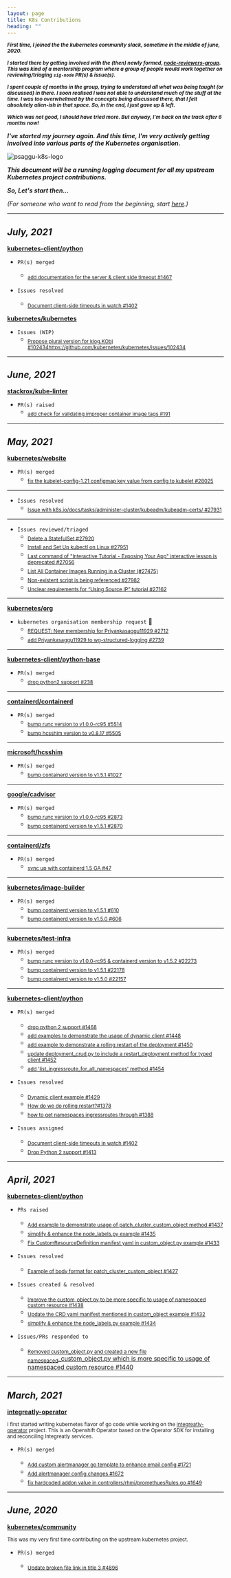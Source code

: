```yaml
---
layout: page
title: K8s Contributions
heading: ""
---
```


<sub>***First time, I joined the the kubernetes community slack, sometime in the middle of june, 2020.***</sub>

<sub>***I started there by getting involved with the (then) newly formed, [node-reviewers-group](https://www.psaggu.com/kubernetes-mentorship/2020/07/30/node-reviewer-group-tasks.html). This was kind of a mentorship program where a group of people would work together on reviewing/triaging `sig-node` PR(s) & issue(s).***</sub>

<sub>***I spent couple of months in the group, trying to understand all what was being taught (or discussed) in there. I soon realised I was not able to understand much of the stuff at the time. I was too overwhelmed by the concepts being discussed there, that I felt absolutely alien-ish in that space. So, in the end, I just gave up & left.***</sub>

<sub>***Which was not good, I should have tried more. But anyway, I'm back on the track after 6 months now!***</sub>

***I've started my journey again. And this time, I'm very actively getting involved into various parts of the Kubernetes organisation.***


![psaggu-k8s-logo](https://user-images.githubusercontent.com/30499743/118231546-f30ca980-b4ac-11eb-9fd8-2d90e6d9e51e.png)


***This document will be a running logging document for all my upstream Kubernetes project contributions.***

***So, Let's start then...***


*(For someone who want to read from the beginning, start [here](https://www.psaggu.com/kubernetes.html#june-2020).)*

---

## *July, 2021*

**[kubernetes-client/python](https://github.com/kubernetes-client/python)**

- `PR(s) merged`
    - <sub>[add documentation for the server & client side timeout #1467](https://github.com/kubernetes-client/python/pull/1467)</sub>

- `Issues resolved`
    - <sub>[Document client-side timeouts in watch #1402](https://github.com/kubernetes-client/python/issues/1402)</sub>


**[kubernetes/kubernetes](https://github.com/kubernetes/kubernetes)**

- `Issues (WIP)`
    -   <sub>[Propose plural version for klog.KObj #102434]()https://github.com/kubernetes/kubernetes/issues/102434</sub>

---

## *June, 2021*

**[stackrox/kube-linter](https://github.com/stackrox/kube-linter)**

- `PR(s) raised`
    - <sub>[add check for validating improper container image tags #191](https://github.com/stackrox/kube-linter/pull/191/files)</sub>


---

## *May, 2021*

**[kubernetes/website](https://github.com/kubernetes/website)**

- `PR(s) merged`
    - <sub>[fix the kubelet-config-1.21 configmap key value from config to kubelet #28025](https://github.com/kubernetes/website/pull/28025)</sub>

---

- `Issues resolved`
    - <sub>[Issue with k8s.io/docs/tasks/administer-cluster/kubeadm/kubeadm-certs/ #27931](https://github.com/kubernetes/website/issues/27931)</sub>

---

- `Issues reviewed/triaged`  
    - <sub>[Delete a StatefulSet #27920](https://github.com/kubernetes/website/issues/27920)</sub>
    - <sub>[Install and Set Up kubectl on Linux #27951](https://github.com/kubernetes/website/issues/27951#issuecomment-844218003)</sub>     
    - <sub>[Last command of "Interactive Tutorial - Exposing Your App" interactive lesson is deprecated #27056](https://github.com/kubernetes/website/issues/27056#issuecomment-843129207)</sub>
    - <sub>[List All Container Images Running in a Cluster (#27475)](https://github.com/kubernetes/website/issues/27475#issuecomment-843066458)</sub>
    - <sub>[Non-existent script is being referenced #27982](https://github.com/kubernetes/website/issues/27982#issuecomment-844272373)</sub>
    - <sub>[Unclear requirements for “Using Source IP” tutorial #27162](https://github.com/kubernetes/website/issues/27162#issuecomment-843223669)</sub>

---

**[kubernetes/org](https://github.com/kubernetes/org)**

- `kubernetes organisation membership request` 🎊
    - <sub>[REQUEST: New membership for Priyankasaggu11929 #2712](https://github.com/kubernetes/org/issues/2712)</sub>
    - <sub>[add Priyankasaggu11929 to wg-structured-logging #2739](https://github.com/kubernetes/org/pull/2739)</sub>

---

**[kubernetes-client/python-base](https://github.com/kubernetes-client/python-base)**

- `PR(s) merged`
    - <sub>[drop python2 support #238](https://github.com/kubernetes-client/python-base/pull/238)</sub>

---

**[containerd/containerd](https://github.com/containerd/containerd)**

- `PR(s) merged`
    - <sub>[bump runc version to v1.0.0-rc95 #5514](https://github.com/containerd/containerd/pull/5514)</sub>
    - <sub>[bump hcsshim version to v0.8.17 #5505](https://github.com/containerd/containerd/pull/5505)</sub>
 
---

**[microsoft/hcsshim](https://github.com/microsoft/hcsshim)**

- `PR(s) merged`
    - <sub>[bump containerd version to v1.5.1 #1027](https://github.com/microsoft/hcsshim/pull/1027#event-4745184459)</sub>
 
---

**[google/cadvisor](https://github.com/google/cadvisor/)**

- `PR(s) merged`
    - <sub>[bump runc version to v1.0.0-rc95 #2873](https://github.com/google/cadvisor/pull/2873)</sub>
    - <sub>[bump containerd version to v1.5.1 #2870](https://github.com/google/cadvisor/pull/2870)</sub>

---

**[containerd/zfs](https://github.com/containerd/zfs/)**

- `PR(s) merged`
    - <sub>[sync up with containerd 1.5 GA #47](https://github.com/containerd/zfs/pull/47)</sub>

---

**[kubernetes/image-builder](https://github.com/kubernetes-sigs/image-builder)**

- `PR(s) merged`
    - <sub>[bump containerd version to v1.5.1 #610](https://github.com/kubernetes-sigs/image-builder/pull/610)</sub>
    - <sub>[bump containerd version to v1.5.0 #606](https://github.com/kubernetes-sigs/image-builder/pull/606)</sub>

---


**[kubernetes/test-infra](https://github.com/kubernetes/test-infra)**

- `PR(s) merged`  
    - <sub>[bump runc version to v1.0.0-rc95 & containerd version to v1.5.2 #22273](https://github.com/kubernetes/test-infra/pull/22273)</sub>
    - <sub>[bump containerd version to v1.5.1 #22178](https://github.com/kubernetes/test-infra/pull/22178)</sub>
    - <sub>[bump containerd version to v1.5.0 #22157](https://github.com/kubernetes/test-infra/pull/22157)</sub>

---

**[kubernetes-client/python](https://github.com/kubernetes-client/python)**

- `PR(s) merged`
    - <sub>[drop python 2 support #1468](https://github.com/kubernetes-client/python/pull/1468)</sub> 
    - <sub>[add examples to demonstrate the usage of dynamic client #1448](https://github.com/kubernetes-client/python/pull/1448)</sub>
    - <sub>[add example to demonstrate a rolling restart of the deployment #1450](https://github.com/kubernetes-client/python/pull/1450)</sub>
    - <sub>[update deployment_crud.py to include a restart_deployment method for typed client #1452](https://github.com/kubernetes-client/python/pull/1452)</sub>
    - <sub>[add 'list_ingressroute_for_all_namespaces' method #1454](https://github.com/kubernetes-client/python/pull/1454)</sub>

- `Issues resolved`
    - <sub>[Dynamic client example #1429](https://github.com/kubernetes-client/python/issues/1429)</sub>
    - <sub>[How do we do rolling restart?#1378](https://github.com/kubernetes-client/python/issues/1378)</sub>
    - <sub>[how to get namespaces ingressroutes through #1388](https://github.com/kubernetes-client/python/issues/1388)</sub>

- `Issues assigned`
    - <sub>[Document client-side timeouts in watch #1402](https://github.com/kubernetes-client/python/issues/1402)</sub>
    - <sub>[Drop Python 2 support #1413](https://github.com/kubernetes-client/python/issues/1413)</sub>

---

## *April, 2021*

**[kubernetes-client/python](https://github.com/kubernetes-client/python)**

- `PRs raised`
    - <sub>[Add example to demonstrate usage of patch_cluster_custom_object method #1437](https://github.com/kubernetes-client/python/pull/1437)</sub>
    - <sub>[simplify & enhance the node_labels.py example #1435](https://github.com/kubernetes-client/python/pull/1435)</sub>
    - <sub>[Fix CustomResourceDefinition manifest yaml in custom_object.py example #1433 ](https://github.com/kubernetes-client/python/pull/1433)</sub>

- `Issues resolved`
    - <sub>[Example of body format for patch_cluster_custom_object #1427](https://github.com/kubernetes-client/python/issues/1427)</sub>

   
- `Issues created & resolved`
    - <sub>[Improve the custom_object.py to be more specific to usage of namespaced custom resource #1438](https://github.com/kubernetes-client/python/issues/1438)</sub>
    - <sub>[Update the CRD yaml manifest mentioned in custom_object example #1432](https://github.com/kubernetes-client/python/issues/1432)</sub>
    - <sub>[simplify & enhance the node_labels.py example #1434](https://github.com/kubernetes-client/python/issues/1434)</sub>

- `Issues/PRs responded to`
    - <sub>[Removed custom_object.py and created a new file namespaced</sub>_custom_object.py which is more specific to usage of namespaced custom resource #1440](https://github.com/kubernetes-client/python/pull/1440)

---

## *March, 2021*

**[integreatly-operator](https://github.com/integr8ly/integreatly-operator)**

<sub>I first started writing kubernetes flavor of go code while working on the [integreatly-operator](https://github.com/integr8ly/integreatly-operator) project. This is an Openshift Operator based on the Operator SDK for installing and reconciling Integreatly services.</sub>

- `PR(s) merged`

    - <sub>[Add custom alertmanager go template to enhance email config #1721](https://github.com/integr8ly/integreatly-operator/pull/1721)</sub>
    - <sub>[Add alertmanager config changes #1672](https://github.com/integr8ly/integreatly-operator/pull/1672)</sub>
    - <sub>[fix hardcoded addon value in controllers/rhmi/promethuesRules.go #1649](https://github.com/integr8ly/integreatly-operator/pull/1649)</sub>

---

## *June, 2020*

**[kubernetes/community](https://github.com/kubernetes/community/)**

<sub>This was my very first time contributing on the upstream kubernetes project.</sub>

- `PR(s) merged`

    - <sub>[Update broken file link in title 3 #4896](https://github.com/kubernetes/community/pull/4896)</sub>

